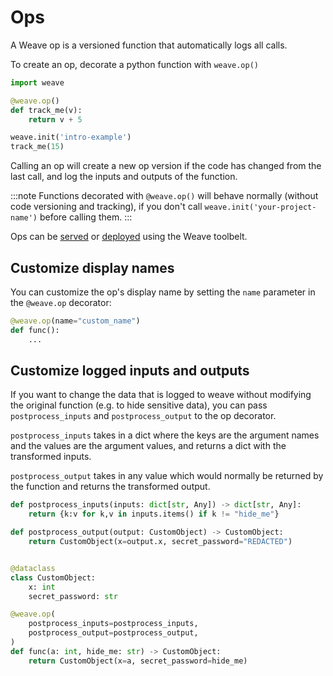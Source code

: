 # Ops

A Weave op is a versioned function that automatically logs all calls.

To create an op, decorate a python function with `weave.op()`

```python
import weave

@weave.op()
def track_me(v):
    return v + 5

weave.init('intro-example')
track_me(15)
```

Calling an op will create a new op version if the code has changed from the last call, and log the inputs and outputs of the function.

:::note
Functions decorated with `@weave.op()` will behave normally (without code versioning and tracking), if you don't call `weave.init('your-project-name')` before calling them.
:::

Ops can be [served](/guides/tools/serve) or [deployed](/guides/tools/deploy) using the Weave toolbelt.

## Customize display names

You can customize the op's display name by setting the `name` parameter in the `@weave.op` decorator:

```python
@weave.op(name="custom_name")
def func():
    ...
```

## Customize logged inputs and outputs

If you want to change the data that is logged to weave without modifying the original function (e.g. to hide sensitive data), you can pass `postprocess_inputs` and `postprocess_output` to the op decorator.

`postprocess_inputs` takes in a dict where the keys are the argument names and the values are the argument values, and returns a dict with the transformed inputs.

`postprocess_output` takes in any value which would normally be returned by the function and returns the transformed output.

```py
def postprocess_inputs(inputs: dict[str, Any]) -> dict[str, Any]:
    return {k:v for k,v in inputs.items() if k != "hide_me"}

def postprocess_output(output: CustomObject) -> CustomObject:
    return CustomObject(x=output.x, secret_password="REDACTED")


@dataclass
class CustomObject:
    x: int
    secret_password: str

@weave.op(
    postprocess_inputs=postprocess_inputs,
    postprocess_output=postprocess_output,
)
def func(a: int, hide_me: str) -> CustomObject:
    return CustomObject(x=a, secret_password=hide_me)
```
